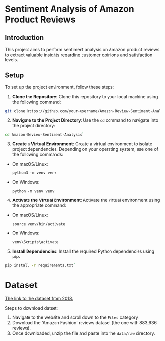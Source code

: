 # Sentiment Analysis of Amazon Product Reviews

## Introduction

This project aims to perform sentiment analysis on Amazon product reviews to extract valuable insights regarding customer opinions and satisfaction levels. 

## Setup

To set up the project environment, follow these steps:

1. **Clone the Repository**: Clone this repository to your local machine using the following command:
```bash 
git clone https://github.com/your-username/Amazon-Review-Sentiment-Analysis.git
```

2. **Navigate to the Project Directory**: Use the `cd` command to navigate into the project directory:

```bash
cd Amazon-Review-Sentiment-Analysis`
```

3. **Create a Virtual Environment**: Create a virtual environment to isolate project dependencies. Depending on your operating system, use one of the following commands:
- On macOS/Linux:
  ```
  python3 -m venv venv
  ```
- On Windows:
  ```
  python -m venv venv
  ```

4. **Activate the Virtual Environment**: Activate the virtual environment using the appropriate command:
- On macOS/Linux:
  ```
  source venv/bin/activate
  ```
- On Windows:
  ```
  venv\Scripts\activate
  ```

5. **Install Dependencies**: Install the required Python dependencies using pip:
```bash
pip install -r requirements.txt`
```


# Dataset

[The link to the dataset from 2018.](https://cseweb.ucsd.edu/~jmcauley/datasets/amazon_v2/#subsets)

Steps to download datset:
1. Navigate to the website and scroll down to the `Files` category.
2. Download the 'Amazon Fashion' reviews dataset (the one with 883,636 reviews).
3. Once downloaded, unzip the file and paste into the `data/raw` directory. 
